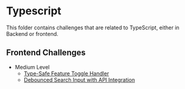 # Typescript

This folder contains challenges that are related to TypeScript, either in Backend or frontend.

## Frontend Challenges

- Medium Level
  - [Type-Safe Feature Toggle Handler](./frontend/type-safe-feature-toggle-handler.md)
  - [Debounced Search Input with API Integration](./frontend/debounced-search-input-api.md)

